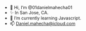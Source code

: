 - 👋 Hi, I’m @01danielmahecha01
- ✨ In San Jose, CA.
- 🌱 I’m currently learning Javascript.
- 📫 Daniel.mahecha@icloud.com

<!---
01danielmahecha01/01danielmahecha01 is a ✨ special ✨ repository because its `README.md` (this file) appears on your GitHub profile.
You can click the Preview link to take a look at your changes.
--->
